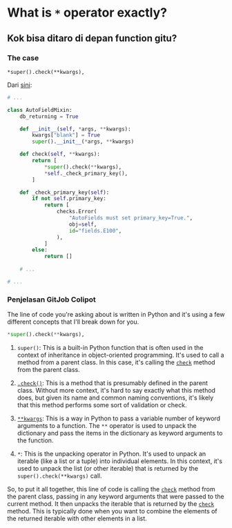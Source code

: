 # What is `*` operator exactly?

## Kok bisa ditaro di depan function gitu?

### The case

`*super().check(**kwargs),`

Dari [sini](https://github.com/django/django/blob/761946f8e1b6d725f83fa4f3b04ca9750f486009/django/db/models/fields/__init__.py#L2770):

```python
# ...

class AutoFieldMixin:
    db_returning = True

    def __init__(self, *args, **kwargs):
        kwargs["blank"] = True
        super().__init__(*args, **kwargs)

    def check(self, **kwargs):
        return [
            *super().check(**kwargs),
            *self._check_primary_key(),
        ]

    def _check_primary_key(self):
        if not self.primary_key:
            return [
                checks.Error(
                    "AutoFields must set primary_key=True.",
                    obj=self,
                    id="fields.E100",
                ),
            ]
        else:
            return []
    
    # ...

# ...
```

### Penjelasan GitJob Colipot

The line of code you're asking about is written in Python and it's using a few different concepts that I'll break down for you.

```python
*super().check(**kwargs),
```

1. `super()`: This is a built-in Python function that is often used in the context of inheritance in object-oriented programming. It's used to call a method from a parent class. In this case, it's calling the [`check`](command:_github.copilot.openSymbolInFile?%5B%22django%2Fdb%2Fmodels%2Ffields%2F__init__.py%22%2C%22check%22%5D "django/db/models/fields/__init__.py") method from the parent class.

2. [`.check()`](command:_github.copilot.openSymbolInFile?%5B%22django%2Fdb%2Fmodels%2Ffields%2F__init__.py%22%2C%22.check()%22%5D "django/db/models/fields/__init__.py"): This is a method that is presumably defined in the parent class. Without more context, it's hard to say exactly what this method does, but given its name and common naming conventions, it's likely that this method performs some sort of validation or check.

3. [`**kwargs`](command:_github.copilot.openSymbolInFile?%5B%22django%2Fdb%2Fmodels%2Ffields%2F__init__.py%22%2C%22**kwargs%22%5D "django/db/models/fields/__init__.py"): This is a way in Python to pass a variable number of keyword arguments to a function. The `**` operator is used to unpack the dictionary and pass the items in the dictionary as keyword arguments to the function.

4. `*`: This is the unpacking operator in Python. It's used to unpack an iterable (like a list or a tuple) into individual elements. In this context, it's used to unpack the list (or other iterable) that is returned by the `super().check(**kwargs)` call.

So, to put it all together, this line of code is calling the [`check`](command:_github.copilot.openSymbolInFile?%5B%22django%2Fdb%2Fmodels%2Ffields%2F__init__.py%22%2C%22check%22%5D "django/db/models/fields/__init__.py") method from the parent class, passing in any keyword arguments that were passed to the current method. It then unpacks the iterable that is returned by the [`check`](command:_github.copilot.openSymbolInFile?%5B%22django%2Fdb%2Fmodels%2Ffields%2F__init__.py%22%2C%22check%22%5D "django/db/models/fields/__init__.py") method. This is typically done when you want to combine the elements of the returned iterable with other elements in a list.
